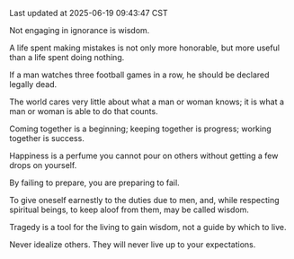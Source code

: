 Last updated at 2025-06-19 09:43:47 CST

Not engaging in ignorance is wisdom.

A life spent making mistakes is not only more honorable, but more useful than a life spent doing nothing.

If a man watches three football games in a row, he should be declared legally dead.

The world cares very little about what a man or woman knows; it is what a man or woman is able to do that counts.

Coming together is a beginning; keeping together is progress; working together is success.

Happiness is a perfume you cannot pour on others without getting a few drops on yourself.

By failing to prepare, you are preparing to fail.

To give oneself earnestly to the duties due to men, and, while respecting spiritual beings, to keep aloof from them, may be called wisdom.

Tragedy is a tool for the living to gain wisdom, not a guide by which to live.

Never idealize others. They will never live up to your expectations.

